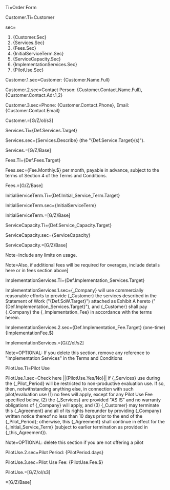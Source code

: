 Ti=Order Form

Customer.Ti=Customer

sec=<ol><li>{Customer.Sec}</li><li>{Services.Sec}</li><li>{Fees.Sec}</li><li>{InitialServiceTerm.Sec}</li><li>{ServiceCapacity.Sec}</li><li>{ImplementationServices.Sec}</li><li>{PilotUse.Sec}</li></ol>

Customer.1.sec=Customer: {Customer.Name.Full}

Customer.2.sec=Contact Person: {Customer.Contact.Name.Full}, {Customer.Contact.Adr.1,2}

Customer.3.sec=Phone: {Customer.Contact.Phone}, Email:  {Customer.Contact.Email}

Customer.=[G/Z/ol/s3]

Services.Ti={Def.Services.Target}

Services.sec={Services.Describe} (the "{Def.Service.Target}(s)").

Services.=[G/Z/Base]

Fees.Ti={Def.Fees.Target}

Fees.sec={Fee.Monthly.$} per month, payable in advance, subject to the terms of Section 4 of the Terms and Conditions.

Fees.=[G/Z/Base]

InitialServiceTerm.Ti={Def.Initial_Service_Term.Target}

InitialServiceTerm.sec={InitialServiceTerm}

InitialServiceTerm.=[G/Z/Base]

ServiceCapacity.Ti={Def.Service_Capacity.Target}

ServiceCapacity.sec={ServiceCapacity}

ServiceCapacity.=[G/Z/Base]

Note=include any limits on usage.

Note=Also, if additional fees will be required for overages, include details here or in fees section above]

ImplementationServices.Ti={Def.Implementation_Services.Target}

ImplementationServices.1.sec={_Company} will use commercially reasonable efforts to provide {_Customer} the services described in the Statement of Work ("{Def.SoW.Target}") attached as Exhibit A hereto ("{Def.Implementation_Services.Target}"), and {_Customer} shall pay {_Company} the {_Implementation_Fee} in accordance with the terms herein.

ImplementationServices.2.sec={Def.Implementation_Fee.Target} (one-time) {ImplementationFee.$}

ImplementationServices.=[G/Z/ol/s2]

Note=OPTIONAL: If you delete this section, remove any reference to "Implementation Services" in the Terms and Conditions

PilotUse.Ti=Pilot Use

PilotUse.1.sec=Check here ||{PilotUse.Yes/No}|| if {_Services} use during the {_Pilot_Period} will be restricted to non-productive evaluation use.  If so, then, notwithstanding anything else, in connection with such pilot/evaluation use (1) no fees will apply, except for any Pilot Use Fee specified below, (2) the {_Services} are provided "AS IS" and no warranty obligations of {_Company} will apply, and (3) {_Customer} may terminate this {_Agreement} and all of its rights hereunder by providing {_Company} written notice thereof no less than 10 days prior to the end of the {_Pilot_Period}; otherwise, this {_Agreement} shall continue in effect for the {_Initial_Service_Term} (subject to earlier termination as provided in {_this_Agreement}).  

Note=OPTIONAL:  delete this section if you are not offering a pilot

PilotUse.2.sec=Pilot Period:  {PilotPeriod.days}

PilotUse.3.sec=Pilot Use Fee: {PilotUse.Fee.$}

PilotUse.=[G/Z/ol/s3]

=[G/Z/Base]

